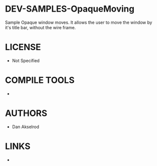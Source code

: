 DEV-SAMPLES-OpaqueMoving
========================

Sample Opaque window moves. It allows the user to move the window by it's title bar, without the wire frame.

LICENSE
===============
* Not Specified

COMPILE TOOLS
===============
* 
 
AUTHORS
===============
* Dan Akselrod

LINKS
===============
* 
